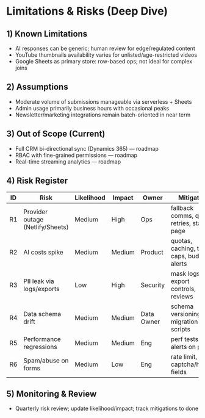 # Limitations & Risks (Deep Dive)

## 1) Known Limitations
- AI responses can be generic; human review for edge/regulated content
- YouTube thumbnails availability varies for unlisted/age-restricted videos
- Google Sheets as primary store: row-based ops; not ideal for complex joins

## 2) Assumptions
- Moderate volume of submissions manageable via serverless + Sheets
- Admin usage primarily business hours with occasional peaks
- Newsletter/marketing integrations remain batch-oriented in near term

## 3) Out of Scope (Current)
- Full CRM bi-directional sync (Dynamics 365) — roadmap
- RBAC with fine-grained permissions — roadmap
- Real-time streaming analytics — roadmap

## 4) Risk Register
| ID | Risk | Likelihood | Impact | Owner | Mitigation |
|---|---|---|---|---|---|
| R1 | Provider outage (Netlify/Sheets) | Medium | High | Ops | fallback comms, queue retries, status page |
| R2 | AI costs spike | Medium | Medium | Product | quotas, caching, token caps, budget alerts |
| R3 | PII leak via logs/exports | Low | High | Security | mask logs, export controls, reviews |
| R4 | Data schema drift | Medium | Medium | Data Owner | schema versioning, migration scripts |
| R5 | Performance regressions | Medium | Medium | Eng | perf tests in CI, alerts on p95 |
| R6 | Spam/abuse on forms | Medium | Low | Eng | rate limit, captcha/hidden fields |

## 5) Monitoring & Review
- Quarterly risk review; update likelihood/impact; track mitigations to done

